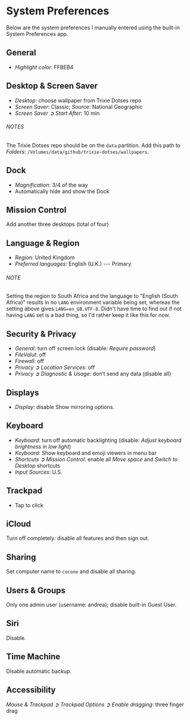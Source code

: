 System Preferences
==================

Below are the system preferences I manually entered using the built-in 
System Preferences app.

General
-------
* *Highlight color*: FFBEB4

Desktop & Screen Saver
----------------------
* *Desktop*: choose wallpaper from Trixie Dotses repo
* *Screen Saver*: Classic; *Source*: National Geographic
* *Screen Saver ➲ Start After*: 10 min

###### NOTES
The Trixie Dotses repo should be on the `data` partition. Add this path
to *Folders*: `/Volumes/data/github/trixie-dotses/wallpapers`.

Dock
----
* *Magnification*: 3/4 of the way
* Automatically hide and show the Dock

Mission Control
---------------
Add another three desktops (total of four)

Language & Region
-----------------
* *Region*: United Kingdom
* *Preferred languages*: English (U.K.) --- Primary

###### NOTE
Setting the region to South Africa and the language to "English (South
Africa)" results in no `LANG` environment variable being set, whereas
the setting above gives `LANG=en_GB.UTF-8`. Didn't have time to find
out if not having `LANG` set is a bad thing, so I'd rather keep it like
this for now.

Security & Privacy
------------------
* *General*: turn off screen lock (disable: *Require password*)
* *FileValut*: off
* *Firewall*: off
* *Privacy ➲ Location Services*: off
* *Privacy ➲ Diagnostic & Usage*: don’t send any data (disable all)

Displays
--------
* *Display*: disable Show mirroring options.

Keyboard
--------
* *Keyboard*: turn off automatic backlighting (disable: *Adjust keyboard
brightness in low light*)
* *Keyboard*: Show keyboard and emoji viewers in menu bar
* *Shortcuts ➲ Mission Control*: enable all *Move space* and *Switch to
Desktop* shortcuts
* *Input Sources*: U.S.

Trackpad
--------
* Tap to click

iCloud
------
Turn off completely: disable all features and then sign out.

Sharing
-------
Set computer name to `cocone` and disable all sharing. 

Users & Groups
--------------
Only one admin user (username: andrea); disable built-in Guest User.

Siri
----
Disable.

Time Machine
------------
Disable automatic backup.

Accessibility
-------------
*Mouse & Trackpad ➲ Trackpad Options ➲ Enable dragging*: three finger drag

